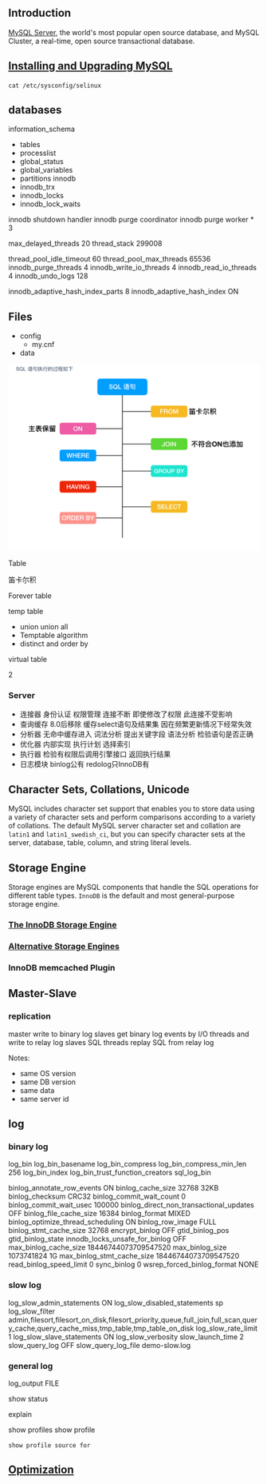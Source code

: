 ## Introduction

[MySQL Server](https://www.mysql.com/), the world's most popular open source database, and MySQL Cluster, a real-time, open source transactional database.

## [Installing and Upgrading MySQL](https://dev.mysql.com/doc/refman/8.0/en/installing.html)

```shell
cat /etc/sysconfig/selinux

```


## databases
information_schema
- tables
- processlist
- global_status
- global_variables
- partitions
innodb
- innodb_trx
- innodb_locks
- innodb_lock_waits


innodb shutdown handler
innodb purge coordinator
innodb purge worker * 3

max_delayed_threads 20
thread_stack 299008

thread_pool_idle_timeout 60
thread_pool_max_threads 65536
innodb_purge_threads 4
innodb_write_io_threads 4
innodb_read_io_threads 4
innodb_undo_logs 128


innodb_adaptive_hash_index_parts 8
innodb_adaptive_hash_index ON

## Files
- config
  - my.cnf
- data




![image-20210430214713744](./images/SQL.png)

Table

笛卡尔积

Forever table

temp table

- union union all
- Temptable algorithm
- distinct and order by



virtual table

2

### Server




- 连接器 身份认证 权限管理 连接不断 即使修改了权限 此连接不受影响
- 查询缓存 8.0后移除 缓存select语句及结果集 因在频繁更新情况下经常失效
- 分析器 无命中缓存进入 词法分析 提出关键字段 语法分析 检验语句是否正确
- 优化器 内部实现 执行计划 选择索引 
- 执行器 检验有权限后调用引擎接口 返回执行结果
- 日志模块 binlog公有 redolog只InnoDB有



## Character Sets, Collations, Unicode

MySQL includes character set support that enables you to store data using a variety of character sets and perform comparisons according to a variety of collations. The default MySQL server character set and collation are `latin1` and `latin1_swedish_ci`, but you can specify character sets at the server, database, table, column, and string literal levels.

## Storage Engine

Storage engines are MySQL components that handle the SQL operations for different table types. `InnoDB` is the default and most general-purpose storage engine.

### [The InnoDB Storage Engine](/docs/CS/DB/MySQL/InnoDB.md)

### [Alternative Storage Engines](/docs/CS/DB/MySQL/Engine.md)




### InnoDB memcached Plugin

## Master-Slave
### replication

master write to binary log
slaves get binary log events by I/O threads and write to relay log
slaves SQL threads replay SQL from relay log


Notes:
- same OS version
- same DB version
- same data
- same server id


## log

### binary log

log_bin
log_bin_basename
log_bin_compress
log_bin_compress_min_len 256
log_bin_index
log_bin_trust_function_creators
sql_log_bin


binlog_annotate_row_events	ON
binlog_cache_size	32768 32KB
binlog_checksum	CRC32
binlog_commit_wait_count	0
binlog_commit_wait_usec	100000
binlog_direct_non_transactional_updates	OFF
binlog_file_cache_size	16384
binlog_format	MIXED
binlog_optimize_thread_scheduling	ON
binlog_row_image	FULL
binlog_stmt_cache_size	32768
encrypt_binlog	OFF
gtid_binlog_pos
gtid_binlog_state
innodb_locks_unsafe_for_binlog	OFF
max_binlog_cache_size	18446744073709547520
max_binlog_size	1073741824 1G
max_binlog_stmt_cache_size	18446744073709547520
read_binlog_speed_limit	0
sync_binlog	0
wsrep_forced_binlog_format	NONE

### slow log

log_slow_admin_statements	ON
log_slow_disabled_statements	sp
log_slow_filter	admin,filesort,filesort_on_disk,filesort_priority_queue,full_join,full_scan,query_cache,query_cache_miss,tmp_table,tmp_table_on_disk
log_slow_rate_limit	1
log_slow_slave_statements	ON
log_slow_verbosity
slow_launch_time	2
slow_query_log	OFF
slow_query_log_file	demo-slow.log


### general log
log_output	FILE


show status

explain 

show profiles
show profile

    show profile source for

## [Optimization](/docs/CS/DB/MySQL/Optimization.md)
